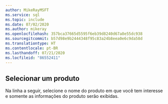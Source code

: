 ```yaml
---
author: MikeRayMSFT
ms.service: sql
ms.topic: include
ms.date: 07/02/2020
ms.author: mikeray
ms.openlocfilehash: 357bca37665d5595f6eb39d8240d67a8e55dc938
ms.sourcegitcommit: b57d98e9b2444348f95c83a24b8eea0e6c9da58d
ms.translationtype: HT
ms.contentlocale: pt-BR
ms.lasthandoff: 07/21/2020
ms.locfileid: "86552411"
---
```

## <a name="select-a-product"></a>Selecionar um produto

Na linha a seguir, selecione o nome do produto em que você tem interesse e somente as informações do produto serão exibidas.